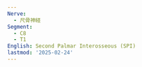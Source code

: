 ```yaml
---
Nerve:
  - 尺骨神経
Segment:
  - C8
  - T1
English: Second Palmar Interosseous (SPI)
lastmod: '2025-02-24'
---
```


